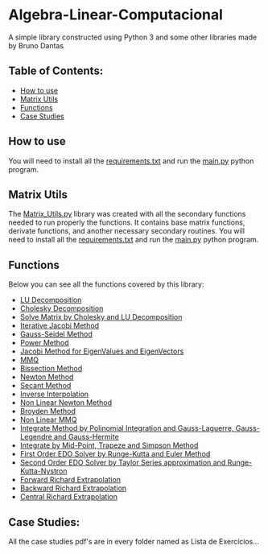 # Algebra-Linear-Computacional

A simple library constructed using Python 3 and some other libraries made by Bruno Dantas

## Table of Contents:
- [How to use](#how-to-use)
- [Matrix Utils](#matrix-utils)
- [Functions](#functions)
- [Case Studies](#case-studies)


## How to use
You will need to install all the [requirements.txt](https://github.com/DantasB/Algebra-Linear-Computacional/blob/master/requirements.txt) and run the [main.py](https://github.com/DantasB/Algebra-Linear-Computacional/blob/master/main.py) python program.

## Matrix Utils
The [Matrix_Utils.py](https://github.com/DantasB/Algebra-Linear-Computacional/blob/master/Utils/Matrix_Utils.py) library was created with all the secondary functions needed to run properly the functions. It contains base matrix functions, derivate functions, and another necessary secondary routines. You will need to install all the [requirements.txt](https://github.com/DantasB/Algebra-Linear-Computacional/blob/master/requirements.txt) and run the [main.py](https://github.com/DantasB/Algebra-Linear-Computacional/blob/master/main.py) python program.

## Functions
Below you can see all the functions covered by this library:

- [LU Decomposition](https://github.com/DantasB/Algebra-Linear-Computacional/blob/master/List%201/ALC_List1.py#L7)
- [Cholesky Decomposition](https://github.com/DantasB/Algebra-Linear-Computacional/blob/master/List%201/ALC_List1.py#L30)
- [Solve Matrix by Cholesky and LU Decomposition](https://github.com/DantasB/Algebra-Linear-Computacional/blob/master/List%201/ALC_List1.py#L57)
- [Iterative Jacobi Method](https://github.com/DantasB/Algebra-Linear-Computacional/blob/master/List%201/ALC_List1.py#L75)
- [Gauss-Seidel Method](https://github.com/DantasB/Algebra-Linear-Computacional/blob/master/List%201/ALC_List1.py#L117)
- [Power Method](https://github.com/DantasB/Algebra-Linear-Computacional/blob/master/List%202/ALC_List2.py#L6)
- [Jacobi Method for EigenValues and EigenVectors](https://github.com/DantasB/Algebra-Linear-Computacional/blob/master/List%202/ALC_List2.py#L40)
- [MMQ](https://github.com/DantasB/Algebra-Linear-Computacional/blob/master/List%203/ALC_List3.py#L6)
- [Bissection Method](https://github.com/DantasB/Algebra-Linear-Computacional/blob/master/List%204/ALC_List4.py#L9)
- [Newton Method](https://github.com/DantasB/Algebra-Linear-Computacional/blob/master/List%204/ALC_List4.py#L29)
- [Secant Method](https://github.com/DantasB/Algebra-Linear-Computacional/blob/master/List%204/ALC_List4.py#L45)
- [Inverse Interpolation](https://github.com/DantasB/Algebra-Linear-Computacional/blob/master/List%204/ALC_List4.py#L67)
- [Non Linear Newton Method](https://github.com/DantasB/Algebra-Linear-Computacional/blob/master/List%204/ALC_List4.py#L97)
- [Broyden Method](https://github.com/DantasB/Algebra-Linear-Computacional/blob/master/List%204/ALC_List4.py#L121)
- [Non Linear MMQ](https://github.com/DantasB/Algebra-Linear-Computacional/blob/master/List%204/ALC_List4.py#L168)
- [Integrate Method by Polinomial Integration and Gauss-Laguerre, Gauss-Legendre and Gauss-Hermite](https://github.com/DantasB/Algebra-Linear-Computacional/blob/master/List%205/ALC_List5.py#L38)
- [Integrate by Mid-Point, Trapeze and Simpson Method](https://github.com/DantasB/Algebra-Linear-Computacional/blob/master/List%205/ALC_List5.py#L126)
- [First Order EDO Solver by Runge-Kutta and Euler Method](https://github.com/DantasB/Algebra-Linear-Computacional/blob/master/List%206/ALC_List6.py#L7)
- [Second Order EDO Solver by Taylor Series approximation and Runge-Kutta-Nystron](https://github.com/DantasB/Algebra-Linear-Computacional/blob/master/List%206/ALC_List6.py#L47)
- [Forward Richard Extrapolation](https://github.com/DantasB/Algebra-Linear-Computacional/blob/master/List%207/ALC_List7.py#L8)
- [Backward Richard Extrapolation](https://github.com/DantasB/Algebra-Linear-Computacional/blob/master/List%207/ALC_List7.py#L19)
- [Central Richard Extrapolation](https://github.com/DantasB/Algebra-Linear-Computacional/blob/master/List%207/ALC_List7.py#L30)

## Case Studies:
All the case studies pdf's are in every folder named as Lista de Exercícios... 
